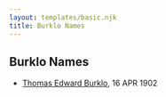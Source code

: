 ```yaml
---
layout: templates/basic.njk
title: Burklo Names
---
```

## Burklo Names
- [Thomas Edward Burklo](/people/5/56412240), 16 APR 1902